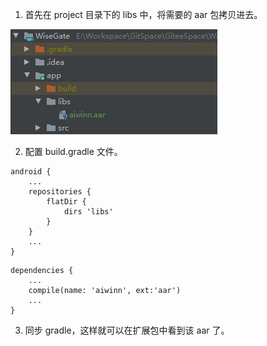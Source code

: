 1. 首先在 project 目录下的 libs 中，将需要的 aar 包拷贝进去。

![04](./images/04.jpg)

2. 配置 build.gradle 文件。

```
android {
    ...
    repositories {
        flatDir {
            dirs 'libs'
        }
    }
    ...
}
```

```
dependencies {
    ...
    compile(name: 'aiwinn', ext:'aar')
    ...
}
```

3. 同步 gradle，这样就可以在扩展包中看到该 aar 了。

